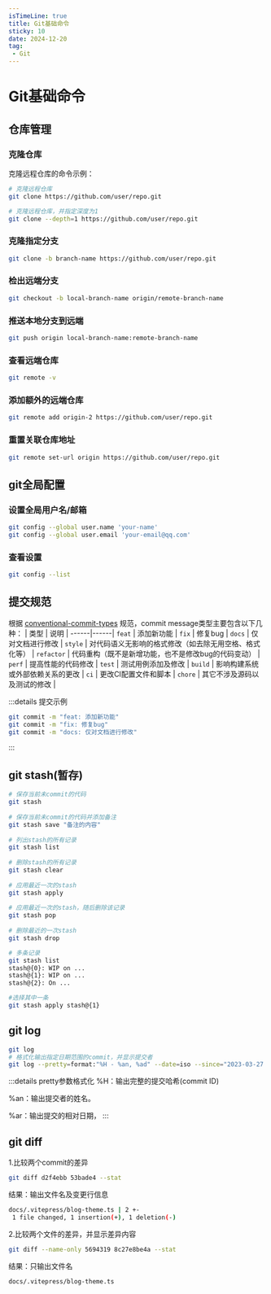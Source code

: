 ```yaml
---
isTimeLine: true
title: Git基础命令
sticky: 10
date: 2024-12-20
tag: 
 - Git
---
```


# Git基础命令

## 仓库管理
### 克隆仓库
克隆远程仓库的命令示例：
```sh
# 克隆远程仓库
git clone https://github.com/user/repo.git

# 克隆远程仓库，并指定深度为1
git clone --depth=1 https://github.com/user/repo.git
```

### 克隆指定分支
```sh
git clone -b branch-name https://github.com/user/repo.git
```

### 检出远端分支
```sh
git checkout -b local-branch-name origin/remote-branch-name
```

### 推送本地分支到远端
```sh
git push origin local-branch-name:remote-branch-name
```
### 查看远端仓库
```sh
git remote -v
```
### 添加额外的远端仓库
```sh
git remote add origin-2 https://github.com/user/repo.git
```

### 重置关联仓库地址
```sh
git remote set-url origin https://github.com/user/repo.git
```

## git全局配置

### 设置全局用户名/邮箱
```sh
git config --global user.name 'your-name'
git config --global user.email 'your-email@qq.com'
``` 

### 查看设置
```sh
git config --list
``` 

## 提交规范
根据 [conventional-commit-types](https://github.com/commitizen/conventional-commit-types) 规范，commit message类型主要包含以下几种：
| 类型 | 说明 |
------|------|
 `feat` | 添加新功能 |
 `fix` | 修复bug |
 `docs` | 仅对文档进行修改 |
 `style` | 对代码语义无影响的格式修改（如去除无用空格、格式化等） |
 `refactor` | 代码重构（既不是新增功能，也不是修改bug的代码变动） |
 `perf` | 提高性能的代码修改 |
 `test` | 测试用例添加及修改 |
 `build` | 影响构建系统或外部依赖关系的更改 |
 `ci` | 更改CI配置文件和脚本 |
 `chore` | 其它不涉及源码以及测试的修改 |

:::details 提交示例
```sh 
git commit -m "feat: 添加新功能"
git commit -m "fix: 修复bug"
git commit -m "docs: 仅对文档进行修改"
```
:::

## git stash(暂存)
```sh
# 保存当前未commit的代码  
git stash  
  
# 保存当前未commit的代码并添加备注  
git stash save "备注的内容"  
  
# 列出stash的所有记录  
git stash list  
  
# 删除stash的所有记录  
git stash clear  
  
# 应用最近一次的stash  
git stash apply  
  
# 应用最近一次的stash，随后删除该记录  
git stash pop  
  
# 删除最近的一次stash  
git stash drop  

# 多条记录
git stash list  
stash@{0}: WIP on ...  
stash@{1}: WIP on ...  
stash@{2}: On ...  

#选择其中一条
git stash apply stash@{1}  
```
## git log
```sh
git log
# 格式化输出指定日期范围的commit，并显示提交者
git log --pretty=format:"%H - %an, %ad" --date=iso --since="2023-03-27 00:00:00" --before="2025-03-30 23:59:59" --no-merges
```


:::details pretty参数格式化
%H：输出完整的提交哈希(commit ID)

%an：输出提交者的姓名。

%ar：输出提交的相对日期，
:::

## git diff
1.比较两个commit的差异
```sh
git diff d2f4ebb 53bade4 --stat
```
结果：输出文件名及变更行信息
```sh
docs/.vitepress/blog-theme.ts | 2 +-
 1 file changed, 1 insertion(+), 1 deletion(-)
```
2.比较两个文件的差异，并显示差异内容
```sh
git diff --name-only 5694319 8c27e8be4a --stat
```
结果：只输出文件名
```sh
docs/.vitepress/blog-theme.ts
```

